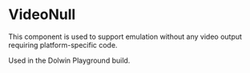 # VideoNull

This component is used to support emulation without any video output requiring platform-specific code.

Used in the Dolwin Playground build. 

